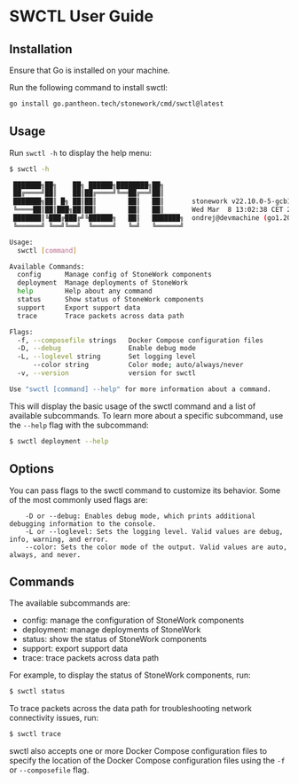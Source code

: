 # SWCTL User Guide

## Installation

Ensure that Go is installed on your machine.

Run the following command to install swctl:

```bash
go install go.pantheon.tech/stonework/cmd/swctl@latest
```

## Usage

Run `swctl -h` to display the help menu:

```bash
$ swctl -h                                                                 

 ███████╗██╗    ██╗ ██████╗████████╗██╗     
 ██╔════╝██║    ██║██╔════╝╚══██╔══╝██║     
 ███████╗██║ █╗ ██║██║        ██║   ██║       stonework v22.10.0-5-gcb14aa9-dirty
 ╚════██║██║███╗██║██║        ██║   ██║       Wed Mar  8 13:02:38 CET 2023 (just now)
 ███████║╚███╔███╔╝╚██████╗   ██║   ███████╗  ondrej@devmachine (go1.20 linux/amd64)
 ╚══════╝ ╚══╝╚══╝  ╚═════╝   ╚═╝   ╚══════╝

Usage:
  swctl [command]

Available Commands:
  config      Manage config of StoneWork components
  deployment  Manage deployments of StoneWork
  help        Help about any command
  status      Show status of StoneWork components
  support     Export support data
  trace       Trace packets across data path

Flags:
  -f, --composefile strings   Docker Compose configuration files
  -D, --debug                 Enable debug mode
  -L, --loglevel string       Set logging level
      --color string          Color mode; auto/always/never
  -v, --version               version for swctl

Use "swctl [command] --help" for more information about a command.
```

This will display the basic usage of the swctl command and a list of available 
subcommands. To learn more about a specific subcommand, use the `--help` flag 
with the subcommand:

```bash
$ swctl deployment --help
```

## Options

You can pass flags to the swctl command to customize its behavior. Some of the 
most commonly used flags are:

```
    -D or --debug: Enables debug mode, which prints additional debugging information to the console.
    -L or --loglevel: Sets the logging level. Valid values are debug, info, warning, and error.
    --color: Sets the color mode of the output. Valid values are auto, always, and never.
```

## Commands

The available subcommands are:

* config: manage the configuration of StoneWork components
* deployment: manage deployments of StoneWork
* status: show the status of StoneWork components
* support: export support data
* trace: trace packets across data path

For example, to display the status of StoneWork components, run:

```bash
$ swctl status
```

To trace packets across the data path for troubleshooting network connectivity 
issues, run:

```bash
$ swctl trace
```
swctl also accepts one or more Docker Compose configuration files to specify the 
location of the Docker Compose configuration files using the `-f` or `--composefile` 
flag.
